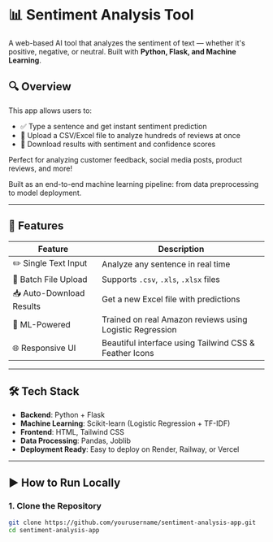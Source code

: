 # 📊 Sentiment Analysis Tool

A web-based AI tool that analyzes the sentiment of text — whether it's positive, negative, or neutral. Built with **Python, Flask, and Machine Learning**.

## 🔍 Overview

This app allows users to:
- ✅ Type a sentence and get instant sentiment prediction
- 📁 Upload a CSV/Excel file to analyze hundreds of reviews at once
- 💾 Download results with sentiment and confidence scores

Perfect for analyzing customer feedback, social media posts, product reviews, and more!

Built as an end-to-end machine learning pipeline: from data preprocessing to model deployment.

---

## 🚀 Features

| Feature | Description |
|-------|-------------|
| ✏️ Single Text Input | Analyze any sentence in real time |
| 📂 Batch File Upload | Supports `.csv`, `.xls`, `.xlsx` files |
| 📥 Auto-Download Results | Get a new Excel file with predictions |
| 🧠 ML-Powered | Trained on real Amazon reviews using Logistic Regression |
| 🌐 Responsive UI | Beautiful interface using Tailwind CSS & Feather Icons |

---

## 🛠️ Tech Stack

- **Backend**: Python + Flask
- **Machine Learning**: Scikit-learn (Logistic Regression + TF-IDF)
- **Frontend**: HTML, Tailwind CSS
- **Data Processing**: Pandas, Joblib
- **Deployment Ready**: Easy to deploy on Render, Railway, or Vercel

---

## ▶️ How to Run Locally

### 1. Clone the Repository
```bash
git clone https://github.com/yourusername/sentiment-analysis-app.git
cd sentiment-analysis-app
